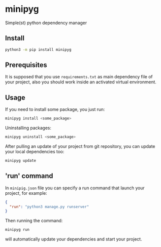 # minipyg
Simple(st) python dependency manager

## Install
```bash
python3 -m pip install minipyg
```
## Prerequisites
It is supposed that you use `requirements.txt` as main dependency file of your project, also you should work inside an activated virtual environment.
## Usage
If you need to install some package, you just run:
```bash
minipyg install <some_package>
```
Uninstalling packages:
```bash
minipyg uninstall <some_package>
```
After pulling an update of your project from git repository, you can update your local dependencies too:
```bash
minipyg update
```
## 'run' command
In `minipig.json` file you can specify a run command that launch your project, for example:
```json
{
  "run": "python3 manage.py runserver"
}
```
Then running the command:
```bash
minipyg run
```
will automatically update your dependencies and start your project.

